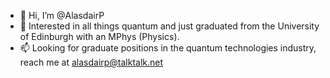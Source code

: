 - 👋 Hi, I’m @AlasdairP
- 👀 Interested in all things quantum and just graduated from the University of Edinburgh with an MPhys (Physics). 
- 📫 Looking for graduate positions in the quantum technologies industry, reach me at alasdairp@talktalk.net

<!---
AlasdairP/AlasdairP is a ✨ special ✨ repository because its `README.md` (this file) appears on your GitHub profile.
You can click the Preview link to take a look at your changes.
--->

